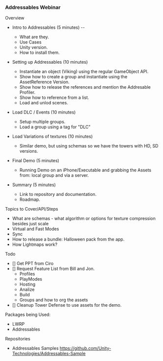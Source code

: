 ### Addressables Webinar

Overview
- Intro to Addressables (5 minutes) -- 
	* What are they.
	* Use Cases
	* Unity version. 
	* How to install them.

- Setting up Addressables (10 minutes)
	* Instantiate an object (Viking) using the regular GameObject API. 
	* Show how to create a group and instantiate using the AssetReference Version.
	* Show how to release the references and mention the Addresable Profiler.
	* Show how to reference from a list.
	* Load and unlod scenes.

- Load DLC / Events (10 minutes)
	* Setup multiple groups.
	* Load a group using a tag for "DLC"

- Load Variations of textures (10 minutes)
	* Similar demo, but using schemas so we have the towers with HD, SD versions.

- Final Demo (5 minutes)
 	* Running Demo on an iPhone/Executable and grabbing the Assets from: local group and via a server.

- Summary (5 minutes)
	* Link to repository and documentation.
	* Roadmap. 

Topics to Cover/API/Steps
- What are schemas - what algorithm or options for texture compression besides just scale
- Virtual and Fast Modes
- Sync 
- How to release a bundle: Halloween pack from the app.
- How Lightmaps work?

Todo
- [] Get PPT from Ciro
- [] Request Feature List from Bill and Jon.
	* Profiles
	* PlayModes
	* Hosting
	* Analize
	* Build
	* Groups and how to org the assets
- [] Cleanup Tower Defense to use assets for the demo.

Packages being Used:
- LWRP
- Addressables

Repositories
- Addressables Samples https://github.com/Unity-Technologies/Addressables-Sample